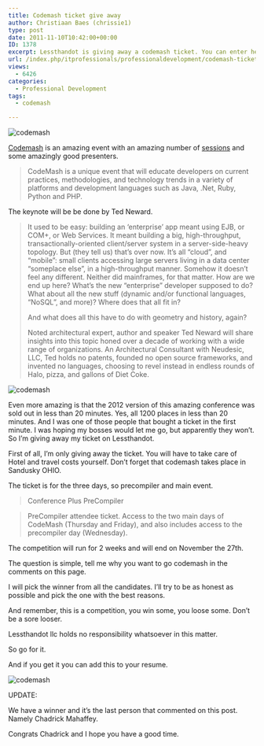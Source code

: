 ```yaml
---
title: Codemash ticket give away
author: Christiaan Baes (chrissie1)
type: post
date: 2011-11-10T10:42:00+00:00
ID: 1378
excerpt: Lessthandot is giving away a codemash ticket. You can enter here to win it.
url: /index.php/itprofessionals/professionaldevelopment/codemash-ticket-give-away/
views:
  - 6426
categories:
  - Professional Development
tags:
  - codemash

---
```

![codemash][1]

[Codemash][2] is an amazing event with an amazing number of [sessions][3] and some amazingly good presenters.

> CodeMash is a unique event that will educate developers on current practices, methodologies, and technology trends in a variety of platforms and development languages such as Java, .Net, Ruby, Python and PHP.

The keynote will be be done by Ted Neward.

> It used to be easy: building an &#8216;enterprise&#8217; app meant using EJB, or COM+, or Web Services. It meant building a big, high-throughput, transactionally-oriented client/server system in a server-side-heavy topology. But (they tell us) that&#8217;s over now. It&#8217;s all &#8220;cloud&#8221;, and &#8220;mobile&#8221;: small clients accessing large servers living in a data center &#8220;someplace else&#8221;, in a high-throughput manner. Somehow it doesn&#8217;t feel any different. Neither did mainframes, for that matter. How are we end up here? What&#8217;s the new &#8220;enterprise&#8221; developer supposed to do? What about all the new stuff (dynamic and/or functional languages, &#8220;NoSQL&#8221;, and more)? Where does that all fit in?
> 
> And what does all this have to do with geometry and history, again?
> 
> Noted architectural expert, author and speaker Ted Neward will share insights into this topic honed over a decade of working with a wide range of organizations. An Architectural Consultant with Neudesic, LLC, Ted holds no patents, founded no open source frameworks, and invented no languages, choosing to revel instead in endless rounds of Halo, pizza, and gallons of Diet Coke. 

![codemash][4]

Even more amazing is that the 2012 version of this amazing conference was sold out in less than 20 minutes. Yes, all 1200 places in less than 20 minutes. And I was one of those people that bought a ticket in the first minute. I was hoping my bosses would let me go, but apparently they won&#8217;t. So I&#8217;m giving away my ticket on Lessthandot.

<span class="MT_red">First of all, I&#8217;m only giving away the ticket. You will have to take care of Hotel and travel costs yourself. Don&#8217;t forget that codemash takes place in Sandusky OHIO. </span>

The ticket is for the three days, so precompiler and main event.

> Conference Plus PreCompiler
  
> PreCompiler attendee ticket. Access to the two main days of CodeMash (Thursday and Friday), and also includes access to the precompiler day (Wednesday). 

The competition will run for 2 weeks and will end on November the 27th. 

The question is simple, tell me why you want to go codemash in the comments on this page. 

I will pick the winner from all the candidates. I&#8217;ll try to be as honest as possible and pick the one with the best reasons.

And remember, this is a competition, you win some, you loose some. Don&#8217;t be a sore looser.

Lessthandot llc holds no responsibility whatsoever in this matter. 

So go for it.

And if you get it you can add this to your resume.

![codemash][5]

<span class="MT_red">UPDATE:</span>

We have a winner and it&#8217;s the last person that commented on this post. Namely Chadrick Mahaffey.

Congrats Chadrick and I hope you have a good time.

 [1]: http://codemash.org/images/layout/logo-codemash.gif "codemash"
 [2]: http://codemash.org/
 [3]: http://codemash.org/Sessions
 [4]: http://www.codemash.org/images/badges/sheen.png "codemash"
 [5]: http://www.codemash.org/images/badges/animals.png "codemash"